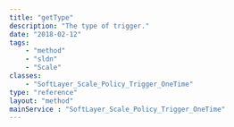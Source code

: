 ```yaml
---
title: "getType"
description: "The type of trigger."
date: "2018-02-12"
tags:
    - "method"
    - "sldn"
    - "Scale"
classes:
    - "SoftLayer_Scale_Policy_Trigger_OneTime"
type: "reference"
layout: "method"
mainService : "SoftLayer_Scale_Policy_Trigger_OneTime"
---
```

